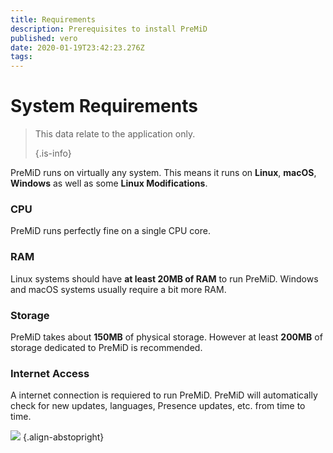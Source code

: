 ```yaml
---
title: Requirements
description: Prerequisites to install PreMiD
published: vero
date: 2020-01-19T23:42:23.276Z
tags:
---
```


# System Requirements

> This data relate to the application only. 
> 
> {.is-info}

PreMiD runs on virtually any system. This means it runs on **Linux**, **macOS**, **Windows** as well as some **Linux Modifications**.

### CPU
PreMiD runs perfectly fine on a single CPU core.

### RAM
Linux systems should have **at least 20MB of RAM** to run PreMiD. Windows and macOS systems usually require a bit more RAM.

### Storage
PreMiD takes about **150MB** of physical storage. However at least **200MB** of storage dedicated to PreMiD is recommended.

### Internet Access
A internet connection is requiered to run PreMiD. PreMiD will automatically check for new updates, languages, Presence updates, etc. from time to time.

![](https://a.icons8.com/ViUXyjOj/f4tFww/svg.svg) {.align-abstopright}